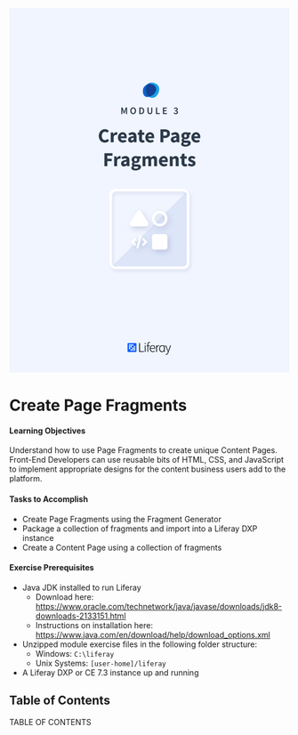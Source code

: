 <img src="images/cover.png" />

<div class="page"></div>

# Create Page Fragments

<div class="ahead">

#### Learning Objectives

Understand how to use Page Fragments to create unique Content Pages. Front-End Developers can use reusable bits of HTML, CSS, and JavaScript to implement appropriate designs for the content business users add to the platform.

#### Tasks to Accomplish

* Create Page Fragments using the Fragment Generator
* Package a collection of fragments and import into a Liferay DXP instance
* Create a Content Page using a collection of fragments

#### Exercise Prerequisites

* Java JDK installed to run Liferay
    * Download here: <a href="https://www.oracle.com/technetwork/java/javase/downloads/jdk8-downloads-2133151.html">https://www.oracle.com/technetwork/java/javase/downloads/jdk8-downloads-2133151.html</a>
    * Instructions on installation here: <a href="https://www.java.com/en/download/help/download_options.xml">https://www.java.com/en/download/help/download_options.xml</a>
* Unzipped module exercise files in the following folder structure:
	* Windows: <code>C:\liferay</code>
	* Unix Systems: <code>[user-home]/liferay</code>
* A Liferay DXP or CE 7.3 instance up and running

</div>

<h2> Table of Contents </h2>

TABLE OF CONTENTS